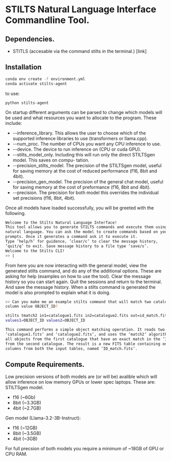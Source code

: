 # STILTS Natural Language Interface Commandline Tool.

## Dependencies.
- STITLS (accesable via the command stilts in the terminal.) [link]

## Installation

```bash
conda env create -f environment.yml
conda activate stilts-agent
```

to use:

```
python stilts-agent
```

On startup different arguments can be parsed to change which models will be used and what resources you
want to allocate to the program. These include:

* --inference_library. This allows the user to choose which of the supported inference libraries to use
(transformers or llama.cpp).
* --num_proc. The number of CPUs you want any CPU inference to use.
* --device. The device to run inference on (CPU or cuda GPU).
* --stilts_model_only. Including this will run only the direct STILTSgen model. This saves on compu-
tation.
* --precision_stilts_model. The precision of the STILTSgen model, useful for saving memory at the
cost of reduced performance (f16, 8bit and 4bit).
* --precision_gen_model. The precision of the general chat model, useful for saving memory at the cost
of preformance (f16, 8bit and 4bit).
* --precision. The precision for both model this overrides the individual set precisions (f16, 8bit, 4bit).


Once all models have loaded successfully, you will be greeted with the following.
```bash
Welcome to the Stilts Natural Language Interface!
This tool allows you to generate STILTS commands and execute them using a
natural language. You can ask the model to create commands based on your
prompts. Once it generates a command ask it to execute it.
Type ’help/h’ for guidence, ’clear/c’ to clear the message history,
’quit/q’ to exit. Save message history to a file type ’save/s’.
Welcome to the Stilts CLI!
>> |
```

From here you are now interacting with the general model, view the generated stilts command, and do any of
the additional options. These are asking for help (examples on how to use the tool). Clear the message history
so you can start again. Quit the sessions and return to the terminal. And save the message history.
When a stilts command is generated the model is also prompted to explain what it is doing.

```bash
>> Can you make me an example stilts command that will match two catalogues based on the
column value OBJECT_ID?

stilts tmatch2 in1=catalogue1.fits in2=catalogue2.fits out=id_match.fits matcher=exact
values1=OBJECT_ID values2=OBJECT_ID

This command performs a simple object matching operation. It reads two FITS tables,
‘catalogue1.fits‘ and ‘catalogue2.fits‘, and uses the ‘match2‘ algorithm to find
all objects from the first catalogue that have an exact match in the ’ID’ column
from the second catalogue. The result is a new FITS table containing only the ID
columns from both the input tables, named ‘ID_match.fits‘.
```

## Compute Requirements.

Low precision versions of both models are (or will be) avalible which will allow inference on low memory GPUs or lower spec laptops. These are:
STILTSgen model.
- f16 (~6Gb)
- 8bit (~3.3GB)
- 4bit (~2.7GB)

Gen model (Llama-3.2-3B-Instruct):
- f16 (~12GB)
- 8bit (~3.5GB)
- 4bit (~3GB)

For full precsion of both models you require a minimum of ~18GB of GPU or CPU RAM.